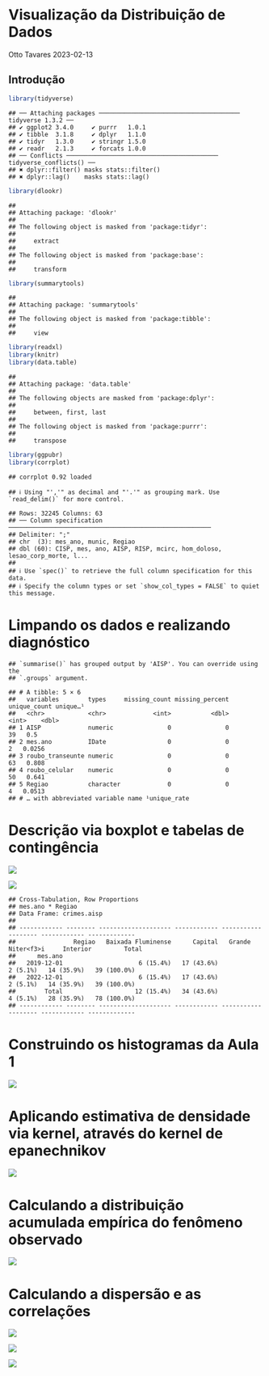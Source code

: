 Visualização da Distribuição de Dados
================
Otto Tavares
2023-02-13

## Introdução

``` r
library(tidyverse)
```

    ## ── Attaching packages ─────────────────────────────────────── tidyverse 1.3.2 ──
    ## ✔ ggplot2 3.4.0     ✔ purrr   1.0.1
    ## ✔ tibble  3.1.8     ✔ dplyr   1.1.0
    ## ✔ tidyr   1.3.0     ✔ stringr 1.5.0
    ## ✔ readr   2.1.3     ✔ forcats 1.0.0
    ## ── Conflicts ────────────────────────────────────────── tidyverse_conflicts() ──
    ## ✖ dplyr::filter() masks stats::filter()
    ## ✖ dplyr::lag()    masks stats::lag()

``` r
library(dlookr)
```

    ## 
    ## Attaching package: 'dlookr'
    ## 
    ## The following object is masked from 'package:tidyr':
    ## 
    ##     extract
    ## 
    ## The following object is masked from 'package:base':
    ## 
    ##     transform

``` r
library(summarytools)
```

    ## 
    ## Attaching package: 'summarytools'
    ## 
    ## The following object is masked from 'package:tibble':
    ## 
    ##     view

``` r
library(readxl)
library(knitr)
library(data.table)
```

    ## 
    ## Attaching package: 'data.table'
    ## 
    ## The following objects are masked from 'package:dplyr':
    ## 
    ##     between, first, last
    ## 
    ## The following object is masked from 'package:purrr':
    ## 
    ##     transpose

``` r
library(ggpubr)
library(corrplot)
```

    ## corrplot 0.92 loaded

    ## ℹ Using "','" as decimal and "'.'" as grouping mark. Use `read_delim()` for more control.

    ## Rows: 32245 Columns: 63
    ## ── Column specification ────────────────────────────────────────────────────────
    ## Delimiter: ";"
    ## chr  (3): mes_ano, munic, Regiao
    ## dbl (60): CISP, mes, ano, AISP, RISP, mcirc, hom_doloso, lesao_corp_morte, l...
    ## 
    ## ℹ Use `spec()` to retrieve the full column specification for this data.
    ## ℹ Specify the column types or set `show_col_types = FALSE` to quiet this message.

# Limpando os dados e realizando diagnóstico

    ## `summarise()` has grouped output by 'AISP'. You can override using the
    ## `.groups` argument.

    ## # A tibble: 5 × 6
    ##   variables        types     missing_count missing_percent unique_count unique…¹
    ##   <chr>            <chr>             <int>           <dbl>        <int>    <dbl>
    ## 1 AISP             numeric               0               0           39   0.5   
    ## 2 mes.ano          IDate                 0               0            2   0.0256
    ## 3 roubo_transeunte numeric               0               0           63   0.808 
    ## 4 roubo_celular    numeric               0               0           50   0.641 
    ## 5 Regiao           character             0               0            4   0.0513
    ## # … with abbreviated variable name ¹​unique_rate

# Descrição via boxplot e tabelas de contingência

![](Aula1_files/figure-gfm/descrevendo%20a%20base%20com%20box%20plot%20roubo%20transeunte-1.png)<!-- -->

![](Aula1_files/figure-gfm/descrevendo%20a%20base%20com%20box%20plot%20roubo%20celular-1.png)<!-- -->

    ## Cross-Tabulation, Row Proportions  
    ## mes.ano * Regiao  
    ## Data Frame: crimes.aisp  
    ## 
    ## ------------ -------- -------------------- ------------ ------------------- ------------ -------------
    ##                Regiao   Baixada Fluminense      Capital   Grande Niter<f3>i     Interior         Total
    ##      mes.ano                                                                                          
    ##   2019-12-01                     6 (15.4%)   17 (43.6%)            2 (5.1%)   14 (35.9%)   39 (100.0%)
    ##   2022-12-01                     6 (15.4%)   17 (43.6%)            2 (5.1%)   14 (35.9%)   39 (100.0%)
    ##        Total                    12 (15.4%)   34 (43.6%)            4 (5.1%)   28 (35.9%)   78 (100.0%)
    ## ------------ -------- -------------------- ------------ ------------------- ------------ -------------

# Construindo os histogramas da Aula 1

![](Aula1_files/figure-gfm/filtrando%20os%20dados%20e%20visualizando%20dists.-1.png)<!-- -->

# Aplicando estimativa de densidade via kernel, através do kernel de epanechnikov

![](Aula1_files/figure-gfm/filtrando%20os%20dados%20e%20visualizando%20dists.%20com%20kernel-1.png)<!-- -->

# Calculando a distribuição acumulada empírica do fenômeno observado

![](Aula1_files/figure-gfm/filtrando%20os%20dados%20e%20visualizando%20dists.%20acumuladas-1.png)<!-- -->

# Calculando a dispersão e as correlações

![](Aula1_files/figure-gfm/calculando%20dispersao%20para%20as%20duas%20datas-1.png)<!-- -->

![](Aula1_files/figure-gfm/calculando%20corrplot%20pearson-1.png)<!-- -->

![](Aula1_files/figure-gfm/calculando%20corrplot%20spearman-1.png)<!-- -->
